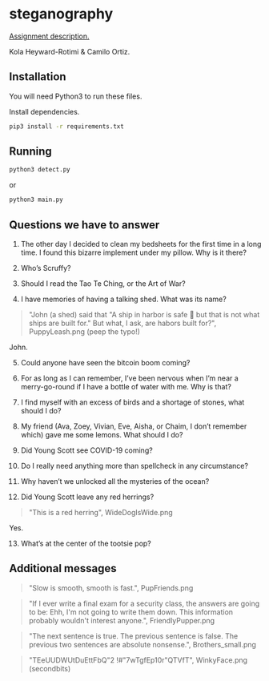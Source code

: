 # steganography

[Assignment description.](https://paper.dropbox.com/doc/Project-4-Steganography--Aw8SSsFc9tsPookUQl4WDDidAg-hM2MUZglNRl6enB4he7Dg)

Kola Heyward-Rotimi & Camilo Ortiz.

## Installation

You will need Python3 to run these files.

Install dependencies.

```bash
pip3 install -r requirements.txt
```

## Running

```bash
python3 detect.py
```

or

```bash
python3 main.py
```

## Questions we have to answer


1. The other day I decided to clean my bedsheets for the first time in a long time. I found this bizarre implement under my pillow. Why is it there?

2. Who’s Scruffy?

3. Should I read the Tao Te Ching, or the Art of War?

4. I have memories of having a talking shed. What was its name?

> "John (a shed) said that "A ship in harbor is safe  but that is not what ships are built for."
But what, I ask, are habors built for?", PuppyLeash.png (peep the typo!)

John.

5. Could anyone have seen the bitcoin boom coming?

6. For as long as I can remember, I’ve been nervous when I’m near a merry-go-round if I have a bottle of water with me. Why is that?

7. I find myself with an excess of birds and a shortage of stones, what should I do?

8. My friend (Ava, Zoey, Vivian, Eve,  Aisha, or Chaim, I don’t remember which) gave me some lemons. What should I do?

9. Did Young Scott see COVID-19 coming?

10. Do I really need anything more than spellcheck in any circumstance?

11. Why haven’t we unlocked all the mysteries of the ocean?

12. Did Young Scott leave any red herrings?

> "This is a red herring", WideDogIsWide.png

Yes.

13. What’s at the center of the tootsie pop?

## Additional messages

> "Slow is smooth, smooth is fast.", PupFriends.png

> "If I ever write a final exam for a security class, the answers are going to be:
Ehh, I'm not going to write them down. This information probably wouldn't interest anyone.", FriendlyPupper.png

>"The next sentence is true.
The previous sentence is false.
The previous two sentences are absolute nonsense.", Brothers_small.png

>"TEeUUDWUtDuEttFbQ"2 !#"7wTgfEp10r"QTVfT", WinkyFace.png (secondbits)
